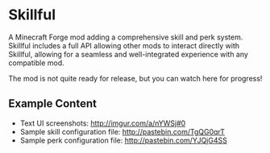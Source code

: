 Skillful
========

A Minecraft Forge mod adding a comprehensive skill and perk system. Skillful
includes a full API allowing other mods to interact directly with Skillful,
allowing for a seamless and well-integrated experience with any compatible mod.

The mod is not quite ready for release, but you can watch here for progress!

Example Content
---------------

 * Text UI screenshots: http://imgur.com/a/nYWSj#0
 * Sample skill configuration file: http://pastebin.com/TgQG0qrT
 * Sample perk configuration file: http://pastebin.com/YJQjG4SS
